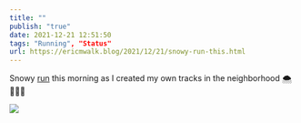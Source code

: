 ```yaml
---
title: ""
publish: "true"
date: 2021-12-21 12:51:50
tags: "Running", "Status"
url: https://ericmwalk.blog/2021/12/21/snowy-run-this.html
---
```


Snowy [run](https://www.strava.com/activities/6411551422) this morning as I created my own tracks in the neighborhood 🌨🏃🏻‍♂️



![](https://ericmwalk.blog/uploads/2021/da88a70497.jpg)
